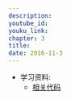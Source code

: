 ```yaml
---
description: 
youtube_id: 
youku_link: 
chapter: 3
title: 
date: 2016-11-3
---
```

* 学习资料:
  * [相关代码]()

